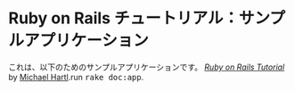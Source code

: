 # Ruby on Rails チュートリアル：サンプルアプリケーション

これは、以下のためのサンプルアプリケーションです。
[*Ruby on Rails Tutorial*](http://railstutorial.jp/)
by [Michael Hartl](http://michaelhartl.com/).run
<tt>rake doc:app</tt>.
